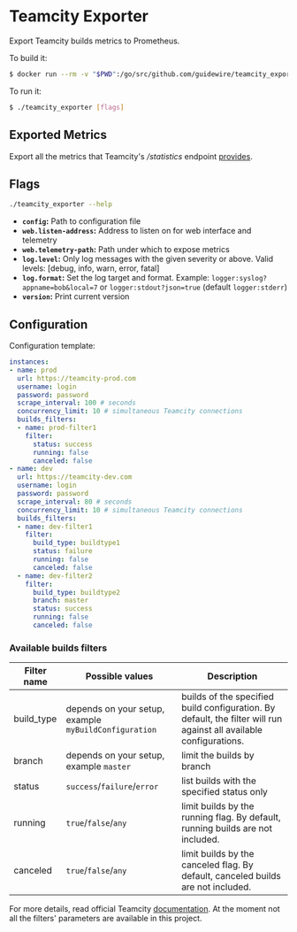 # Teamcity Exporter

Export Teamcity builds metrics to Prometheus.

To build it:

```bash
$ docker run --rm -v "$PWD":/go/src/github.com/guidewire/teamcity_exporter -w /go/src/github.com/guidewire/teamcity_exporter -e GOOS=linux -e GOARCH=amd64 golang:1.8 go build -o bin/teamcity_exporter -v
```

To run it:

```bash
$ ./teamcity_exporter [flags]
```

## Exported Metrics

Export all the metrics that Teamcity's _/statistics_ endpoint [provides](https://confluence.jetbrains.com/display/TCD10/Custom+Chart#CustomChart-listOfDefaultStatisticValues).

## Flags

```bash
./teamcity_exporter --help
```

* __`config`:__ Path to configuration file
* __`web.listen-address`:__ Address to listen on for web interface and telemetry
* __`web.telemetry-path`:__ Path under which to expose metrics
* __`log.level`:__ Only log messages with the given severity or above. Valid levels: [debug, info, warn, error, fatal]
* __`log.format`:__ Set the log target and format. Example: `logger:syslog?appname=bob&local=7` or `logger:stdout?json=true` (default `logger:stderr`)
* __`version`:__ Print current version

## Configuration
Configuration template:

```yaml
instances:
- name: prod
  url: https://teamcity-prod.com
  username: login
  password: password
  scrape_interval: 100 # seconds
  concurrency_limit: 10 # simultaneous Teamcity connections
  builds_filters:
  - name: prod-filter1
    filter:
      status: success
      running: false
      canceled: false
- name: dev
  url: https://teamcity-dev.com
  username: login
  password: password
  scrape_interval: 80 # seconds
  concurrency_limit: 10 # simultaneous Teamcity connections
  builds_filters:
  - name: dev-filter1
    filter:
      build_type: buildtype1
      status: failure
      running: false
      canceled: false
  - name: dev-filter2
    filter:
      build_type: buildtype2
      branch: master
      status: success
      running: false
      canceled: false
```

### Available builds filters
| Filter name | Possible values | Description |
|-------------|-----------------|-------------|
| build_type  | depends on your setup, example `myBuildConfiguration` | builds of the specified build configuration. By default, the filter will run against all available configurations. |
| branch      | depends on your setup, example `master` | limit the builds by branch |
| status      | `success`/`failure`/`error` | list builds with the specified status only |
| running     | `true`/`false`/`any` | limit builds by the running flag. By default, running builds are not included. |
| canceled    | `true`/`false`/`any` | limit builds by the canceled flag. By default, canceled builds are not included. |

For more details, read official Teamcity [documentation](https://confluence.jetbrains.com/display/TCD10/REST+API#RESTAPI-BuildLocator). At the moment not all the filters' parameters are available in this project.
